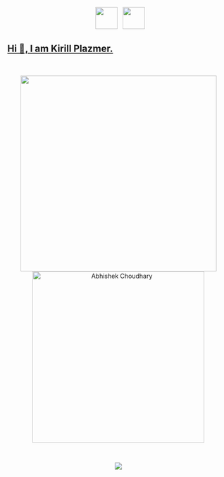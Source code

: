 <p align="center">
&nbsp; <a href="https://vk.com/ru.milow" target="_blank" rel="noopener noreferrer"><img src="https://cdn-icons-png.flaticon.com/512/145/145813.png" width="50" /></a>  
&nbsp; <a href="https://t.me/getplusm" target="_blank" rel="noopener noreferrer"><img src="https://upload.wikimedia.org/wikipedia/commons/thumb/8/82/Telegram_logo.svg/800px-Telegram_logo.svg.png" width="50" />
</p>

## Hi 👋, I am Kirill Plazmer.

</br>
<p align="center"> 
  <img src="https://github-readme-stats.vercel.app/api?username=getplusm&show_icons=true&theme=tokyonight&count_private=true" width="445" />
  <img src="https://github-readme-stats.vercel.app/api/top-langs/?username=getplusm&hide=TeX,OpenEdge%20ABL&layout=compact&show_icons=true&theme=tokyonight&count_private=true" alt="Abhishek Choudhary" width="390"/>
  

</p>
<br/>

<p align="center"> 
  <img src="https://github-readme-streak-stats.herokuapp.com/?user=getplusm&theme=blue-green" />

</p>
